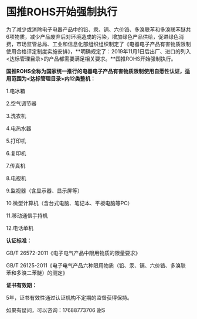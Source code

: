 # 国推ROHS开始强制执行

为了减少或消除电子电器产品中的铅、汞、镉、六价铬、多溴联苯和多溴联苯醚共6项物质，减少产品废弃后对环境造成的污染，增加绿色产品供给，促进绿色消费，市场监管总局、工业和信息化部组织组织制定了《电器电子产品有害物质限制使用合格评定制度实施安排》，**明确规定了：2019年11月1日后出厂、进口的列入<达标管理目录>的产品都需要满足相关要求。**国推ROHS开始强制执行。

 

**国推ROHS全称为国家统一推行的电器电子产品有害物质限制使用自愿性认证，适用范围为<达标管理目录>内12类整机：**

1.电冰箱

 

2.空气调节器

 

3.洗衣机

 

4.电热水器

 

5.打印机

 

6.复印机

 

7.传真机

 

8.电视机

 

9.监视器（含显示器、显示屏等）

 

10.微型计算机（含台式电脑、笔记本、平板电脑等PC）

 

11.移动通信手持机

 

12.电话单机

 

 

**认证标准：**

GB/T 26572-2011《电子电气产品中限用物质的限量要求》

 

GB/T 26125-2011《电子电气产品六种限用物质（铅、汞、镉、六价铬、多溴联苯和多溴二苯醚）的测定》

 

 

**证书有效期：**

5年，证书有效性通过认证机构不定期的监督获得保持。

 

如果有疑问，可以咨询：17688773706 谢S

 